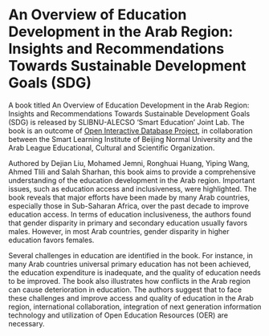# An Overview of Education Development in the Arab Region: Insights and Recommendations Towards Sustainable Development Goals (SDG)

A book titled An Overview of Education Development in the Arab Region: Insights and Recommendations Towards Sustainable Development Goals (SDG) is released by SLIBNU-ALECSO ‘Smart Education’ Joint Lab. The book is an outcome of [Open Interactive Database Project](http://observatory.alecso.org/Data/en/2021/01/22/acceil/), in collaboration between the Smart Learning Institute of Beijing Normal University and the Arab League Educational, Cultural and Scientific Organization.

Authored by Dejian Liu, Mohamed Jemni, Ronghuai Huang, Yiping Wang, Ahmed Tlili and Salah Sharhan, this book aims to provide a comprehensive understanding of the education development in the Arab region. Important issues, such as education access and inclusiveness, were highlighted. The book reveals that major efforts have been made by many Arab countries, especially those in Sub-Saharan Africa, over the past decade to improve education access. In terms of education inclusiveness, the authors found that gender disparity in primary and secondary education usually favors males. However, in most Arab countries, gender disparity in higher education favors females.

Several challenges in education are identified in the book. For instance, in many Arab countries universal primary education has not been achieved, the education expenditure is inadequate, and the quality of education needs to be improved. The book also illustrates how conflicts in the Arab region can cause deterioration in education.
The authors suggest that to face these challenges and improve access and quality of education in the Arab region, international collaboration, integration of next generation information technology and utilization of Open Education Resources (OER) are necessary.

